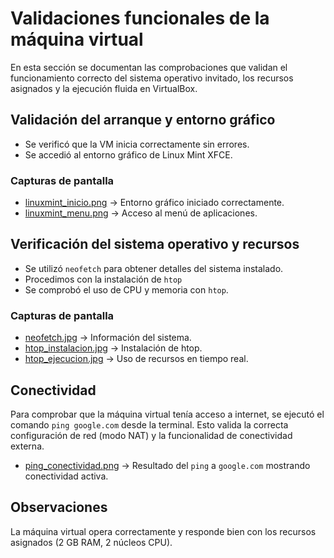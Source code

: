 # Validaciones funcionales de la máquina virtual
En esta sección se documentan las comprobaciones que validan el funcionamiento correcto del sistema operativo invitado, los recursos asignados y la ejecución fluida en VirtualBox.

## Validación del arranque y entorno gráfico
- Se verificó que la VM inicia correctamente sin errores.
- Se accedió al entorno gráfico de Linux Mint XFCE.

### Capturas de pantalla
- [linuxmint_inicio.png](./linuxmint_inicio.png) -> Entorno gráfico iniciado correctamente.
- [linuxmint_menu.png](./linuxmint_menu.png) -> Acceso al menú de aplicaciones.
  
## Verificación del sistema operativo y recursos
- Se utilizó `neofetch` para obtener detalles del sistema instalado.
- Procedimos con la instalación de `htop`
- Se comprobó el uso de CPU y memoria con `htop`.

### Capturas de pantalla
- [neofetch.jpg](./neofetch.jpg) -> Información del sistema.
- [htop_instalacion.jpg](./htop_instalacion.jpg) -> Instalación de htop.
- [htop_ejecucion.jpg](./htop_ejecucion.jpg) -> Uso de recursos en tiempo real.

## Conectividad

Para comprobar que la máquina virtual tenía acceso a internet, se ejecutó el comando `ping google.com` desde la terminal. Esto valida la correcta configuración de red (modo NAT) y la funcionalidad de conectividad externa.

- [ping_conectividad.png](./ping_conectividad.png) -> Resultado del `ping` a `google.com` mostrando conectividad activa.
  
## Observaciones
La máquina virtual opera correctamente y responde bien con los recursos asignados (2 GB RAM, 2 núcleos CPU).
